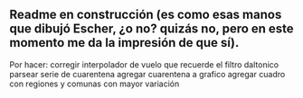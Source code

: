 ## Readme en construcción (es como esas manos que dibujó Escher, ¿o no? quizás no, pero en este momento me da la impresión de que sí).

Por hacer:
corregir interpolador de vuelo
que recuerde el filtro daltonico
parsear serie de cuarentena
agregar cuarentena a grafico
agregar cuadro con regiones y comunas con mayor variación